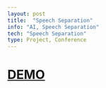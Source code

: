```yaml
---
layout: post
title:  "Speech Separation"
info: "AI, Speech Separation"
tech: "Speech Separation"
type: Project, Conference
---
```

<!-- 
## Description


## Tech
'*' : tech I focus on

s
## My job -->

# [DEMO](https://fordemopage.github.io/SepReformer/)